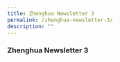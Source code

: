 ```yaml
---
title: Zhenghua Newsletter 3
permalink: /zhenghua-newsletter-3/
description: ""
---
```


### Zhenghua Newsletter 3